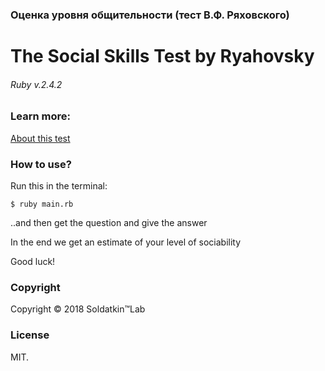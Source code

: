 ### Оценка уровня общительности (тест В.Ф. Ряховского)
# The Social Skills Test by Ryahovsky
###### Ruby v.2.4.2

### Learn more: 
[About this test](http://psylist.net/praktikum/00003.htm)

### Нow to use?

Run this in the terminal:

```$ ruby main.rb```

..and then get the question and give the answer

In the end we get an estimate of your level of sociability

Good luck!


### Copyright

Copyright © 2018 Soldatkin™Lab  

### License

MIT.
